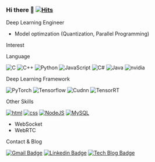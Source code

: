 ### Hi there 👋 [![Hits](https://hits.seeyoufarm.com/api/count/incr/badge.svg?url=https%3A%2F%2Fgithub.com%2Fyester31&count_bg=%2379C83D&title_bg=%23555555&icon=&icon_color=%23E7E7E7&title=hits&edge_flat=false)](https://hits.seeyoufarm.com)

Deep Learning Engineer
- Model optimzation (Quantization, Parallel Programming)

Interest

Language

![C](https://img.shields.io/badge/c-%2300599C.svg?style=flat-square&logo=c&logoColor=white)
![C++](https://img.shields.io/badge/c++-%2300599C.svg?style=flat-square&logo=c%2B%2B&logoColor=white)
![Python](https://img.shields.io/badge/python-3670A0?style=flat-square&logo=python&logoColor=ffdd54)
![JavaScript](https://img.shields.io/badge/javascript-%23323330.svg?style=flat-square&logo=javascript&logoColor=%23F7DF1E)
![C#](https://img.shields.io/badge/c%23-%23239120.svg?style=flat-square&logo=c-sharp&logoColor=white)
![Java](https://img.shields.io/badge/java-%23ED8B00.svg?style=flat-square&logo=java&logoColor=blue)
![nvidia](https://img.shields.io/badge/CUDA-%23239120.svg?style=flat-square&logo=nvidia&logoColor=light-green)

Deep Learning Framework

![PyTorch](https://img.shields.io/badge/PyTorch-%2300599C.svg?style=flat-square&logo=PyTorch&logoColor=red)
![Tensorflow](https://img.shields.io/badge/TensorFlow-%2300599C.svg?style=flat-square&logo=TensorFlow&logoColor=Orange)
![Cudnn](https://img.shields.io/badge/Cudnn-%2300599C.svg?style=flat-square&logo=nvidia&logoColor=light-green)
![TensorRT](https://img.shields.io/badge/TensorRT-%2300599C.svg?style=flat-square&logo=nvidia&logoColor=light-green)

Other Skills

[![html](https://img.shields.io/badge/Html-E34F26?style=flat-square&logo=Html5&logoColor=white)](https://github.com/Joowon0220/fullPage) [![css](https://img.shields.io/badge/CSS-1572B6?style=flat-square&logo=CSS3&logoColor=white)](https://github.com/Joowon0220/fullPage) 
[![NodeJS](https://img.shields.io/badge/Node.js-339933?style=flat-square&logo=Node.js&logoColor=white)](https://github.com/Joowon0220/NodeJS) 
[![MySQL](https://img.shields.io/badge/MySQL-4479A1?style=flat-square&logo=MySQL&logoColor=white)](https://github.com/Joowon0220/Spring_Weather)  

- WebSocket
- WebRTC


Contact & Blog

[![Gmail Badge](https://img.shields.io/badge/Gmail-d14836?style=flat-square&logo=Gmail&logoColor=white&link=mailto:yester31@gmail.com)](mailto:harimkang4422@gmail.com)  [![Linkedin Badge](https://img.shields.io/badge/-LinkedIn-blue?style=flat-square&logo=Linkedin&logoColor=white&link=https://www.linkedin.com/in/yh-park)](https://www.linkedin.com/in/harim-kang-1bb974179) [![Tech Blog Badge](http://img.shields.io/badge/-Tech%20blog-black?style=flat-square&logo=github&link=https://blog.naver.com/yester31/)](https://davinci-ai.tistory.com/)

